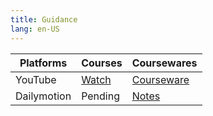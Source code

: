 ```yaml
---
title: Guidance
lang: en-US
---
```


| Platforms | Courses                                                                                      | Coursewares                                                             |
|-----------|----------------------------------------------------------------------------------------------|-------------------------------------------------------------------------|
| YouTube   | [Watch](https://www.youtube.com/watch?v=LdaLYQ-7ask&list=PLm0MFkgiW1JiOt8shUCMSGDsqFS23k83T) | [Courseware](../../public/logic/Basic%20courses/pdf/1%20Courseware.pdf) |
| Dailymotion  | Pending                                                                                      | [Notes](../../public/logic/Courses/pdf/Notes.pdf)                       |

